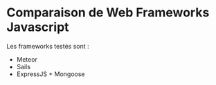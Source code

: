 # Comparaison de Web Frameworks Javascript

Les frameworks testés sont : 
* Meteor
* Sails
* ExpressJS + Mongoose 
